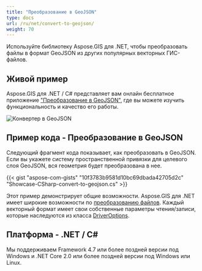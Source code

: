 ```yaml
---
title: "Преобразование в GeoJSON"
type: docs
url: /ru/net/convert-to-geojson/
weight: 70
---
```


Используйте библиотеку Aspose.GIS для .NET, чтобы преобразовать файлы в формат GeoJSON из других популярных векторных ГИС-файлов.

## **Живой пример**

Aspose.GIS для .NET / C# представляет вам онлайн бесплатное приложение ["Преобразование в GeoJSON"](https://products.aspose.app/gis/conversion/convert-to-geojson), где вы можете изучить функциональность и качество его работы.

![Конвертер в GeoJSON](conversion.png)

## **Пример кода - Преобразование в GeoJSON**

Следующий фрагмент кода показывает, как преобразовать в GeoJSON. Если вы укажете систему пространственной привязки для целевого слоя GeoJSON, вся геометрия будет преобразована в нее. 

{{< gist "aspose-com-gists" "10f3783b9581d10bc69dbada42705d2c" "Showcase-CSharp-convert-to-geojson.cs" >}}

Этот пример демонстрирует общие возможности. Aspose.GIS для .NET имеет широкие возможности по [преобразованию файлов](https://docs.aspose.com/gis/net/vector-layers/). Каждый векторный формат имеет свои собственные параметры чтения/записи, которые наследуются из класса [DriverOptions](https://reference.aspose.com/gis/net/aspose.gis/driveroptions).

## **Платформа - .NET / C#**

Мы поддерживаем Framework 4.7 или более поздней версии под Windows и .NET Core 2.0 или более поздней версии под Windows или Linux.

